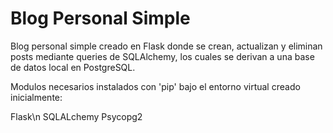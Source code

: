 # Blog Personal Simple
Blog personal simple creado en Flask donde se crean, actualizan y eliminan posts mediante queries de SQLAlchemy, los cuales se derivan a una base de datos local en PostgreSQL.

Modulos necesarios instalados con 'pip' bajo el entorno virtual creado inicialmente:

Flask\n
SQLALchemy
Psycopg2
